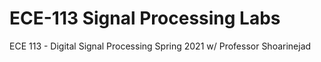 # ECE-113 Signal Processing Labs
ECE 113 - Digital Signal Processing
Spring 2021 w/ Professor Shoarinejad
